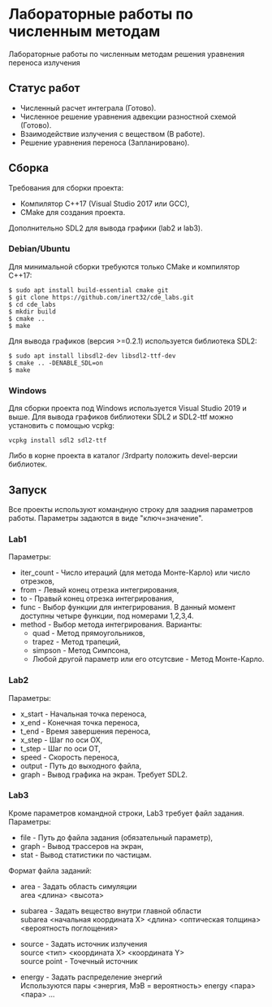# Лабораторные работы по численным методам

Лабораторные работы по численным методам решения уравнения переноса излучения

## Статус работ

* Численный расчет интеграла (Готово).
* Численное решение уравнения адвекции разностной схемой (Готово).
* Взаимодействие излучения с веществом (В работе).
* Решение уравнения переноса (Запланировано).

## Сборка

Требования для сборки проекта:
* Компилятор C++17 (Visual Studio 2017 или GCC),
* CMake для создания проекта.

Дополнительно SDL2 для вывода графики (lab2 и lab3).

### Debian/Ubuntu

Для минимальной сборки требуются только CMake и компилятор C++17:

    $ sudo apt install build-essential cmake git
    $ git clone https://github.com/inert32/cde_labs.git
    $ cd cde_labs
    $ mkdir build
    $ cmake ..
    $ make

Для вывода графиков (версия >=0.2.1) используется библиотека SDL2:

    $ sudo apt install libsdl2-dev libsdl2-ttf-dev
    $ cmake .. -DENABLE_SDL=on
    $ make

### Windows

Для сборки проекта под Windows используется Visual Studio 2019 и выше.
Для вывода графиков библиотеки SDL2 и SDL2-ttf можно установить с помощью vcpkg:

    vcpkg install sdl2 sdl2-ttf

Либо в корне проекта в каталог /3rdparty положить devel-версии библиотек.

## Запуск

Все проекты используют командную строку для заадния параметров работы. Параметры задаются в виде "ключ=значение".

### Lab1

Параметры:
* iter_count - Число итераций (для метода Монте-Карло) или число отрезков,
* from - Левый конец отрезка интегрирования,
* to - Правый конец отрезка интегрирования,
* func - Выбор функции для интегрирования. В данный момент доступны четыре функции, под номерами 1,2,3,4.
* method - Выбор метода интегрирования. Варианты:
    * quad - Метод прямоугольников,
    * trapez - Метод трапеций,
    * simpson - Метод Симпсона,
    * Любой другой параметр или его отсутсвие - Метод Монте-Карло.

### Lab2

Параметры:
* x_start - Начальная точка переноса,
* x_end - Конечная точка переноса,
* t_end - Время завершения переноса,
* x_step - Шаг по оси OX,
* t_step - Шаг по оси OT,
* speed - Скорость переноса,
* output - Путь до выходного файла,
* graph - Вывод графика на экран. Требует SDL2.

### Lab3

Кроме параметров командной строки, Lab3 требует файл задания.
Параметры:
* file - Путь до файла задания (обязательный параметр),
* graph - Вывод трассеров на экран,
* stat - Вывод статистики по частицам.

Формат файла заданий:
* area - Задать область симуляции  
  area <длина> <высота>

* subarea - Задать вещество внутри главной области  
  subarea <начальная координата X> <длина> <оптическая толщина> <вероятность поглощения>

* source - Задать источник излучения  
  source <тип> <координата X> <координата Y>  
  source point - Точечный источник

* energy - Задать распределение энергий  
  Используются пары <энергия, МэВ = вероятность>
  energy <пара> <пара> ...
